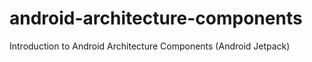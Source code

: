 # android-architecture-components
Introduction to Android Architecture Components (Android Jetpack)

